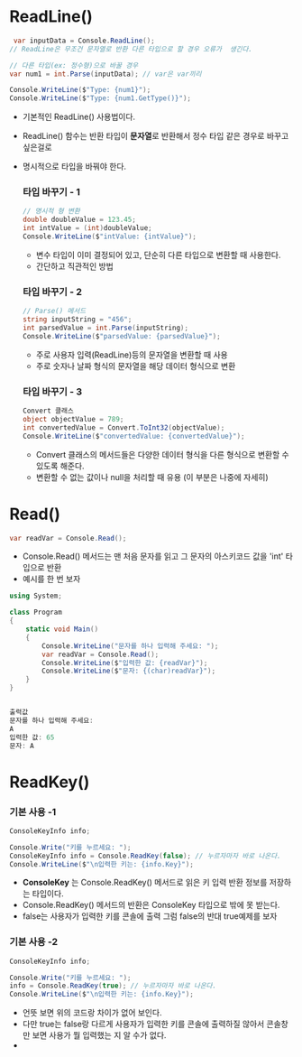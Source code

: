 # ReadLine()

```C#
 var inputData = Console.ReadLine();
// ReadLine은 무조건 문자열로 반환 다른 타입으로 할 경우 오류가  생긴다.

// 다른 타입(ex: 정수형)으로 바꿀 경우
var num1 = int.Parse(inputData); // var은 var끼리 

Console.WriteLine($"Type: {num1}");
Console.WriteLine($"Type: {num1.GetType()}");
```
  * 기본적인 ReadLine() 사용법이다.
  * ReadLine() 함수는 반환 타입이 **문자열**로 반환해서 정수 타입 같은 경우로 바꾸고 싶은걸로
  * 명시적으로 타입을 바꿔야 한다.
    ### 타입 바꾸기 - 1
    ```C#
    // 명시적 형 변환
    double doubleValue = 123.45;
    int intValue = (int)doubleValue;
    Console.WriteLine($"intValue: {intValue}"); 
    ```
    * 변수 타입이 이미 결정되어 있고, 단순히 다른 타입으로 변환할 때 사용한다.
    * 간단하고 직관적인 방법

    ### 타입 바꾸기 - 2
    ```C#
    // Parse() 메서드
    string inputString = "456";
    int parsedValue = int.Parse(inputString);
    Console.WriteLine($"parsedValue: {parsedValue}"); 
    ```
    * 주로 사용자 입력(ReadLine)등의 문자열을 변환할 때 사용
    * 주로 숫자나 날짜 형식의 문자열을 해당 데이터 형식으로 변환


    ### 타입 바꾸기 - 3
    ```C#
    Convert 클래스 
    object objectValue = 789;
    int convertedValue = Convert.ToInt32(objectValue);
    Console.WriteLine($"convertedValue: {convertedValue}");
    ```

    * Convert 클래스의 메서드들은 다양한 데이터 형식을 다른 형식으로 변환할 수 있도록 해준다.
    * 변환할 수 없는 값이나 null을 처리할 때 유용 (이 부분은 나중에 자세히)



# Read()

```C#
var readVar = Console.Read();
```
  * Console.Read() 메서드는 맨 처음 문자를 읽고 그 문자의 아스키코드 값을 'int' 타입으로 반환
  * 예시를 한 번 보자

```C#
using System;

class Program
{
    static void Main()
    {
        Console.WriteLine("문자를 하나 입력해 주세요: ");
        var readVar = Console.Read();
        Console.WriteLine($"입력한 값: {readVar}");
        Console.WriteLine($"문자: {(char)readVar}");
    }
}


출력값
문자를 하나 입력해 주세요:
A
입력한 값: 65
문자: A
```

 # ReadKey()
   ### 기본 사용 -1
```C#
ConsoleKeyInfo info;

Console.Write("키를 누르세요: ");
ConsoleKeyInfo info = Console.ReadKey(false); // 누르자마자 바로 나온다.
Console.WriteLine($"\n입력한 키는: {info.Key}");
```
 * **ConsoleKey** 는 Console.ReadKey() 메서드로 읽은 키 입력 반환 정보를 저장하는 타입이다.
 * Console.ReadKey() 메서드의 반환은 ConsoleKey 타입으로 밖에 못 받는다.
 * false는 사용자가 입력한 키를 콘솔에 출력 그럼 false의 반대 true예제를 보자

  ### 기본 사용 -2

```C#
ConsoleKeyInfo info;

Console.Write("키를 누르세요: ");
info = Console.ReadKey(true); // 누르자마자 바로 나온다.
Console.WriteLine($"\n입력한 키는: {info.Key}");
```
 * 언뜻 보면 위의 코드랑 차이가 없어 보인다.
 * 다만 true는 false랑 다르게 사용자가 입력한 키를 콘솔에 출력하질 않아서 콘솔창만 보면 사용가 뭘 입력했는 지 알 수가 없다.
 * 
